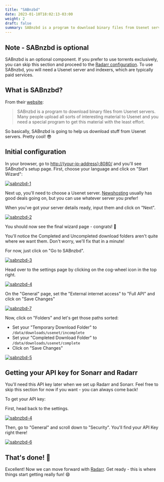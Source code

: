 ```yaml
---
title: "SABnzbd"
date: 2023-01-10T18:02:13-03:00
weight: 2
draft: false
summary: SABnzbd is a program to download binary files from Usenet servers. Many people upload all sorts of interesting material to Usenet and you need a special program to get this material with the least effort.
---
```


## Note - SABnzbd is optional

SABnzbd is an optional component. If you prefer to use torrents exclusively, you can skip this section and proceed to the [Radarr configuration](/config/radarr). To use SABnzbd, you will need a Usenet server and indexers, which are typically paid services.

## What is SABnzbd?

From their [website](https://sabnzbd.org/):

> SABnzbd is a program to download binary files from Usenet servers. Many people upload all sorts of interesting material to Usenet and you need a special program to get this material with the least effort.

So basically, SABnzbd is going to help us download stuff from Usenet servers. Pretty cool! 😎

## Initial configuration

In your browser, go to [http://{your-ip-address}:8080/]() and you'll see SABnzbd's setup page. First, choose your language and click on "Start Wizard":

[![sabnzbd-1](/pics/sabnzbd-1.png)](/pics/sabnzbd-1.png)

Next up, you'll need to choose a Usenet server. [Newshosting](https://www.newshosting.com/) usually has good deals going on, but you can use whatever server you prefer! 

When you've got your server details ready, input them and click on "Next".

[![sabnzbd-2](/pics/sabnzbd-2.png)](/pics/sabnzbd-2.png)

You should now see the final wizard page - congrats! 🎉 

You'll notice the Completed and Uncompleted download folders aren't quite where we want them. Don't worry, we'll fix that in a minute!

For now, just click on "Go to SABnzbd".

[![sabnzbd-3](/pics/sabnzbd-3.png)](/pics/sabnzbd-3.png)

Head over to the settings page by clicking on the cog-wheel icon in the top right.

[![sabnzbd-4](/pics/sabnzbd-4.png)](/pics/sabnzbd-4.png)

On the "General" page, set the "External internet access" to "Full API" and click on "Save Changes"

[![sabnzbd-7](/pics/sabnzbd-7.png)](/pics/sabnzbd-7.png)

Now, click on "Folders" and let's get those paths sorted:
- Set your "Temporary Download Folder" to `/data/downloads/usenet/incomplete`
- Set your "Completed Download Folder" to `/data/downloads/usenet/complete`
- Click on "Save Changes"

[![sabnzbd-5](/pics/sabnzbd-5.png)](/pics/sabnzbd-5.png)

## Getting your API key for Sonarr and Radarr

You'll need this API key later when we set up Radarr and Sonarr. Feel free to skip this section for now if you want - you can always come back! 

To get your API key:

First, head back to the settings.

[![sabnzbd-4](/pics/sabnzbd-4.png)](/pics/sabnzbd-4.png)

Then, go to "General" and scroll down to "Security". You'll find your API Key right there!

[![sabnzbd-6](/pics/sabnzbd-6.png)](/pics/sabnzbd-6.png)

## That's done! 🎉

Excellent! Now we can move forward with [Radarr](/config/radarr). Get ready - this is where things start getting really fun! 😄
